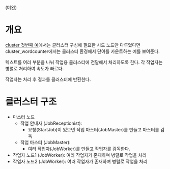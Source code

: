 (미완)

# 개요
[cluster 첫번째 예](../cluster)에서는 클러스터 구성에 필요한 시드 노드만 다루었다면
cluster_wordcounter에서는 클러스터 환경에서 단어를 카운트하는 예를 보여준다.

텍스트를 여러 부분을 나눠 작업용 클러스터에 전달해서 처리하도록 한다.
각 작업자는 병렬로 처리하여 속도가 빠르다.

작업자는 처리 후 결과를 클러스터에 반환한다.

# 클러스터 구조
- 마스터 노드
    - 작업 안내자 (JobReceptionist):
        * 요청(StartJob)이 있으면 작업 마스터(JobMaster)를 만들고 마스터를 감독
    - 작업 마스터 (JobMaster):
        * 여러 작업자(JobWorker)를 만들고 작업자를 감독한다.
- 작업자 노드1 (JobWorker): 여러 작업자가 존재하며 병렬로 작업을 처리
- 작업자 노드2 (JobWorker): 여러 작업자가 존재하며 병렬로 작업을 처리


 